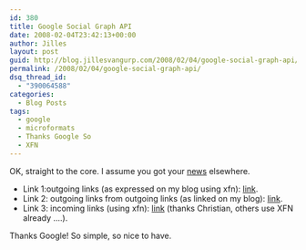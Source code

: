 ```yaml
---
id: 380
title: Google Social Graph API
date: 2008-02-04T23:42:13+00:00
author: Jilles
layout: post
guid: http://blog.jillesvangurp.com/2008/02/04/google-social-graph-api/
permalink: /2008/02/04/google-social-graph-api/
dsq_thread_id:
  - "390064588"
categories:
  - Blog Posts
tags:
  - google
  - microformats
  - Thanks Google So
  - XFN
---
```

OK, straight to the core. I assume you got your [news](http://code.google.com/apis/socialgraph/docs/api.html) elsewhere.

- Link 1:outgoing links (as expressed on my blog using xfn): <a href="http://socialgraph.apis.google.com/lookup?pretty=1&q=http%3A//blog.jillesvangurp.com&edo=1">link</a>.
- Link 2: outgoing links from outgoing links (as linked on my blog): <a href="http://socialgraph.apis.google.com/lookup?pretty=1&q=http%3A//blog.jillesvangurp.com&fme=1">link</a>. 
- Link 3: incoming links (using xfn): <a href="http://socialgraph.apis.google.com/lookup?pretty=1&q=http%3A//blog.jillesvangurp.com&edi=1">link</a> (thanks Christian, others use XFN already ....).

Thanks Google! So simple, so nice to have.

